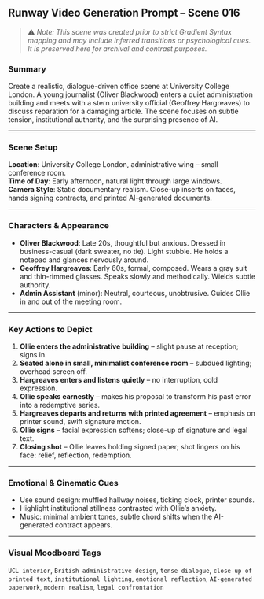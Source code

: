 ## Runway Video Generation Prompt – Scene 016

> ⚠️ *Note: This scene was created prior to strict Gradient Syntax mapping and may include inferred transitions or psychological cues. It is preserved here for archival and contrast purposes.*

### Summary
Create a realistic, dialogue-driven office scene at University College London. A young journalist (Oliver Blackwood) enters a quiet administration building and meets with a stern university official (Geoffrey Hargreaves) to discuss reparation for a damaging article. The scene focuses on subtle tension, institutional authority, and the surprising presence of AI.

---

### Scene Setup
**Location**: University College London, administrative wing – small conference room.  
**Time of Day**: Early afternoon, natural light through large windows.  
**Camera Style**: Static documentary realism. Close-up inserts on faces, hands signing contracts, and printed AI-generated documents.

---

### Characters & Appearance

- **Oliver Blackwood**: Late 20s, thoughtful but anxious. Dressed in business-casual (dark sweater, no tie). Light stubble. He holds a notepad and glances nervously around.
- **Geoffrey Hargreaves**: Early 60s, formal, composed. Wears a gray suit and thin-rimmed glasses. Speaks slowly and methodically. Wields subtle authority.
- **Admin Assistant** (minor): Neutral, courteous, unobtrusive. Guides Ollie in and out of the meeting room.

---

### Key Actions to Depict

1. **Ollie enters the administrative building** – slight pause at reception; signs in.
2. **Seated alone in small, minimalist conference room** – subdued lighting; overhead screen off.
3. **Hargreaves enters and listens quietly** – no interruption, cold expression.
4. **Ollie speaks earnestly** – makes his proposal to transform his past error into a redemptive series.
5. **Hargreaves departs and returns with printed agreement** – emphasis on printer sound, swift signature motion.
6. **Ollie signs** – facial expression softens; close-up of signature and legal text.
7. **Closing shot** – Ollie leaves holding signed paper; shot lingers on his face: relief, reflection, redemption.

---

### Emotional & Cinematic Cues

- Use sound design: muffled hallway noises, ticking clock, printer sounds.
- Highlight institutional stillness contrasted with Ollie’s anxiety.
- Music: minimal ambient tones, subtle chord shifts when the AI-generated contract appears.

---

### Visual Moodboard Tags

`UCL interior`, `British administrative design`, `tense dialogue`, `close-up of printed text`, `institutional lighting`, `emotional reflection`, `AI-generated paperwork`, `modern realism`, `legal confrontation`
